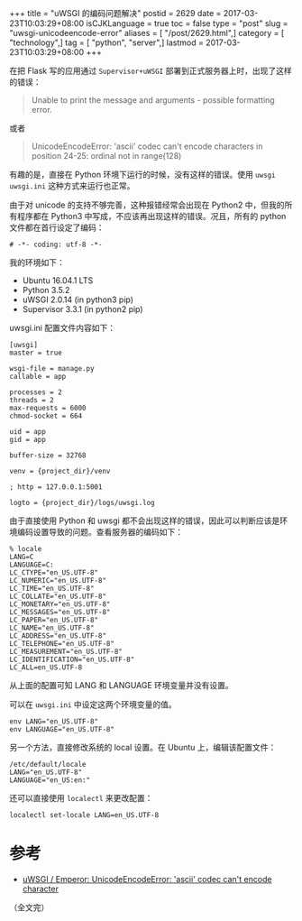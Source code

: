+++
title = "uWSGI 的编码问题解决"
postid = 2629
date = 2017-03-23T10:03:29+08:00
isCJKLanguage = true
toc = false
type = "post"
slug = "uwsgi-unicodeencode-error"
aliases = [ "/post/2629.html",]
category = [ "technology",]
tag = [ "python", "server",]
lastmod = 2017-03-23T10:03:29+08:00
+++


在把 Flask 写的应用通过 `Supervisor+uWSGI` 部署到正式服务器上时，出现了这样的错误：

> Unable to print the message and arguments - possible formatting error.

或者

> UnicodeEncodeError: 'ascii' codec can't encode characters in position 24-25: ordinal not in range(128)

有趣的是，直接在 Python 环境下运行的时候，没有这样的错误。使用 `uwsgi uwsgi.ini` 这种方式来运行也正常。

由于对 unicode 的支持不够完善，这种报错经常会出现在 Python2 中，但我的所有程序都在 Python3 中写成，不应该再出现这样的错误。况且，所有的 python 文件都在首行设定了编码：

```
# -*- coding: utf-8 -*-
```

我的环境如下： <!--more-->

- Ubuntu 16.04.1 LTS
- Python 3.5.2
- uWSGI 2.0.14 (in python3 pip)
- Supervisor 3.3.1 (in python2 pip)

uwsgi.ini 配置文件内容如下：

```
[uwsgi]
master = true

wsgi-file = manage.py
callable = app

processes = 2
threads = 2
max-requests = 6000
chmod-socket = 664

uid = app
gid = app

buffer-size = 32768

venv = {project_dir}/venv

; http = 127.0.0.1:5001

logto = {project_dir}/logs/uwsgi.log

```

由于直接使用 Python 和 uwsgi 都不会出现这样的错误，因此可以判断应该是环境编码设置导致的问题。查看服务器的编码如下：

```
% locale
LANG=C
LANGUAGE=C:
LC_CTYPE="en_US.UTF-8"
LC_NUMERIC="en_US.UTF-8"
LC_TIME="en_US.UTF-8"
LC_COLLATE="en_US.UTF-8"
LC_MONETARY="en_US.UTF-8"
LC_MESSAGES="en_US.UTF-8"
LC_PAPER="en_US.UTF-8"
LC_NAME="en_US.UTF-8"
LC_ADDRESS="en_US.UTF-8"
LC_TELEPHONE="en_US.UTF-8"
LC_MEASUREMENT="en_US.UTF-8"
LC_IDENTIFICATION="en_US.UTF-8"
LC_ALL=en_US.UTF-8
```

从上面的配置可知 LANG 和 LANGUAGE 环境变量并没有设置。

可以在 `uwsgi.ini` 中设定这两个环境变量的值。

```
env LANG="en_US.UTF-8"
env LANGUAGE="en_US.UTF-8"
```

另一个方法，直接修改系统的 local 设置。在 Ubuntu 上，编辑该配置文件：

```
/etc/default/locale
LANG="en_US.UTF-8"
LANGUAGE="en_US:en:"
```

还可以直接使用 `localectl` 来更改配置：

```
localectl set-locale LANG=en_US.UTF-8
```

# 参考

- [uWSGI / Emperor: UnicodeEncodeError: 'ascii' codec can't encode character](http://stackoverflow.com/a/32461966/1542345)

（全文完）
